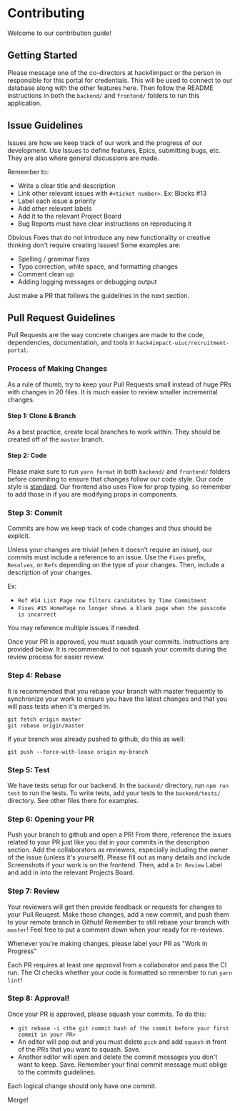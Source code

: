 # Contributing
Welcome to our contribution guide!

## Getting Started
Please message one of the co-directors at hack4impact or the person in responsible for this portal for credentials. This will be used to connect to our database along with the other features here. Then follow the README instructions in both the `backend/` and `frontend/` folders to run this application.

## Issue Guidelines
Issues are how we keep track of our work and the progress of our development. Use Issues to define features, Epics, submitting bugs, etc. They are also where general discussions are made. 

Remember to:
- Write a clear title and description
- Link other relevant issues with `#<ticket number>`. Ex: Blocks #13
- Label each issue a priority
- Add other relevant labels
- Add it to the relevant Project Board
- Bug Reports must have clear instructions on reproducing it

Obvious Fixes that do not introduce any new functionality or creative thinking don't require creating Issues! Some examples are:
- Spelling / grammar fixes
- Typo correction, white space, and formatting changes
- Comment clean up
- Adding logging messages or debugging output

Just make a PR that follows the guidelines in the next section. 
## Pull Request Guidelines
Pull Requests are the way concrete changes are made to the code, dependencies, documentation, and tools in `hack4impact-uiuc/recruitment-portal`. 

### Process of Making Changes
As a rule of thumb, try to keep your Pull Requests small instead of huge PRs with changes in 20 files. It is much easier to review smaller incremental changes.
#### Step 1: Clone & Branch
As a best practice, create local branches to work within. They should be created off of the `master` branch.

#### Step 2: Code
Please make sure to run `yarn format` in both `backend/` and `frontend/` folders before commiting to ensure that changes follow our code style. Our code style is [standard](https://github.com/standard/standard). Our frontend also uses Flow for prop typing, so remember to add those in if you are modifying props in components.

### Step 3: Commit
Commits are how we keep track of code changes and thus should be explicit.

Unless your changes are trivial (when it doesn't require an issue), our commits must include a reference to an issue. Use the `Fixes` prefix, `Resolves`, or `Refs` depending on the type of your changes. Then, include a description of your changes.

Ex: 
- `Ref #14 List Page now filters candidates by Time Commitment`
- `Fixes #15 HomePage no longer shows a blank page when the passcode is incorrect`

You may reference multiple issues if needed.

Once your PR is approved, you must squash your commits. Instructions are provided below. It is recommended to not squash your commits during the review process for easier review.

### Step 4: Rebase
It is recommended that you rebase your branch with master frequently to synchronize your work to ensure you have the latest changes and that you will pass tests when it's merged in.
```
git fetch origin master
git rebase origin/master
```
If your branch was already pushed to github, do this as well:
```
git push --force-with-lease origin my-branch
```
### Step 5: Test
We have tests setup for our backend. In the `backend/` directory, run `npm run test` to run the tests. To write tests, add your tests to the `backend/tests/` directory. See other files there for examples.

### Step 6: Opening your PR
Push your branch to github and open a PR! From there, reference the issues related to your PR just like you did in your commits in the description section. Add the collaborators as reviewers, especially including the owner of the issue (unless it's yourself). Please fill out as many details and include Screenshots if your work is on the frontend. Then, add a `In Review` Label and add in into the relevant Projects Board.

### Step 7: Review
Your reviewers will get then provide feedback or requests for changes to your Pull Reuqest. Make those changes, add a new commit, and push them to your remote branch in Github! Remember to still rebase your branch with `master`! Feel free to put a comment down when your ready for re-reviews.

Whenever you're making changes, please label your PR as "Work in Progress"

Each PR requires at least one approval from a collaborator and pass the CI run. The CI checks whether your code is formatted so remember to run `yarn lint`! 

### Step 8: Approval!
Once your PR is approved, please squash your commits. To do this:
- `git rebase -i <the git commit hash of the commit before your first commit in your PR>`
- An editor will pop out and you must delete `pick` and add `squash` in front of the PRs that you want to squash. Save.
- Another editor will open and delete the commit messages you don't want to keep. Save. Remember your final commit message must oblige to the commits guidelines.

Each logical change should only have one commit.

Merge!
